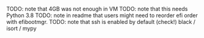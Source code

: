TODO: note that 4GB was not enough in VM
TODO: note that this needs Python 3.8
TODO: note in readme that users might need to reorder efi order with efibootmgr.
TODO: note that ssh is enabled by default (check!)
black / isort / mypy
